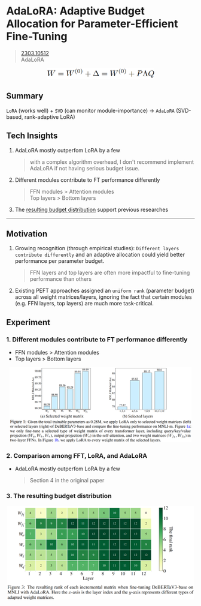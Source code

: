 # AdaLoRA: Adaptive Budget Allocation for Parameter-Efficient Fine-Tuning
> [2303.10512](https://arxiv.org/abs/2303.10512)<br>
> AdaLoRA
<div align=center><img src="figures/2303.10512.1.png" style="height: 30px; width: auto;"/></div>

## Summary 
`LoRA` (works well) + `SVD` (can monitor module-importance)  &rarr; `AdaLoRA` (SVD-based, rank-adaptive LoRA)

## Tech Insights 
1. AdaLoRA mostly outperfom LoRA by a few
   > with a complex algorithm overhead, I don't recommend implement AdaLoRA if not having serious budget issue.
2. Different modules contribute to FT performance differently
   > FFN modules > Attention modules<br>
   > Top layers > Bottom layers
3. The [resulting budget distribution](/#3-the-resulting-budget-distribution) support previous researches
---

## Motivation 
1. Growing recognition (through empirical studies): `Different layers contribute differently` and an adaptive allocation could yield better performance per parameter budget.
   > FFN layers and top layers are often more impactful to fine-tuning performance than others
3. Existing PEFT approaches assigned an `uniform rank` (parameter budget) across all weight matrices/layers, ignoring the fact that certain modules (e.g. FFN layers, top  layers) are much more task‑critical.

## Experiment
### 1. Different modules contribute to FT performance differently
- FFN modules > Attention modules
- Top layers > Bottom layers
<div align=center><img src="/figures/2303.10512.2.png" style="height: 200px; width: auto;"/></div>

### 2. Comparison among FFT, LoRA, and AdaLoRA
- AdaLoRA mostly outperfom LoRA by a few
  > Section 4 in the original paper

### 3. The resulting budget distribution
<div align=center><img src="/figures/2303.10512.3.png" style="height: 250px; width: auto;"/></div>
